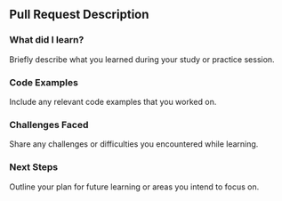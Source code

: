 ## Pull Request Description

### What did I learn?
Briefly describe what you learned during your study or practice session.

### Code Examples
Include any relevant code examples that you worked on.

### Challenges Faced
Share any challenges or difficulties you encountered while learning.

### Next Steps
Outline your plan for future learning or areas you intend to focus on.

